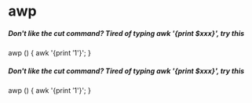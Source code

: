 # awp

##### Don't like the cut command? Tired of typing awk '{print $xxx}', try this

   awp  () { awk '{print $'$1'}'; }

##### Don't like the cut command? Tired of typing awk '{print $xxx}', try this

   awp  () { awk '{print $'$1'}'; }
